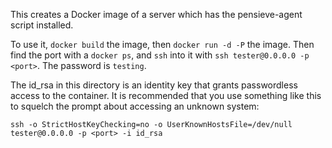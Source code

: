This creates a Docker image of a server which has the pensieve-agent script
installed.

To use it, `docker build` the image, then `docker run -d -P` the image. Then
find the port with a `docker ps`, and `ssh` into it with `ssh tester@0.0.0.0 -p
<port>`. The password is `testing`.

The id_rsa in this directory is an identity key that grants passwordless access
to the container. It is recommended that you use something like this to squelch
the prompt about accessing an unknown system:

    ssh -o StrictHostKeyChecking=no -o UserKnownHostsFile=/dev/null tester@0.0.0.0 -p <port> -i id_rsa
